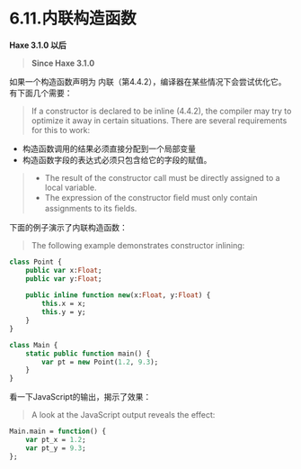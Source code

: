 # 6.11.内联构造函数

**Haxe 3.1.0 以后**

> **Since Haxe 3.1.0**

如果一个构造函数声明为 内联（第4.4.2），编译器在某些情况下会尝试优化它。有下面几个需要：

> If a constructor is declared to be inline (4.4.2), the compiler may try to optimize it away in certain situations. There are several requirements for this to work:

- 构造函数调用的结果必须直接分配到一个局部变量
- 构造函数字段的表达式必须只包含给它的字段的赋值。

> - The result of the constructor call must be directly assigned to a local variable.
> - The expression of the constructor ﬁeld must only contain assignments to its ﬁelds.

下面的例子演示了内联构造函数：

> The following example demonstrates constructor inlining:

```haxe
class Point { 
    public var x:Float; 
    public var y:Float; 
    
    public inline function new(x:Float, y:Float) { 
        this.x = x; 
        this.y = y; 
    } 
} 

class Main { 
    static public function main() { 
        var pt = new Point(1.2, 9.3); 
    } 
} 
```

看一下JavaScript的输出，揭示了效果：

> A look at the JavaScript output reveals the effect:

```haxe
Main.main = function() { 
    var pt_x = 1.2; 
    var pt_y = 9.3; 
};
```
